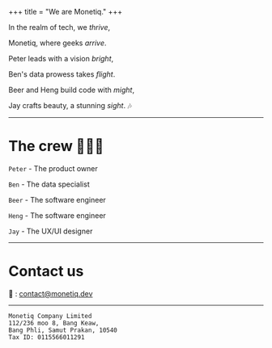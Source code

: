 +++
title = "We are Monetiq."
+++

In the realm of tech, we *thrive*,

Monetiq, where geeks *arrive*.

Peter leads with a vision *bright*,

Ben's data prowess takes *flight*.

Beer and Heng build code with *might*,

Jay crafts beauty, a stunning *sight*. 🎶

---

# The crew 🧑‍🤝‍🧑

`Peter` - The product owner

`Ben` - The data specialist

`Beer` - The software engineer

`Heng` - The software engineer

`Jay` - The UX/UI designer

---

# Contact us

📧 : [contact@monetiq.dev](mailto:contact@monetiq.dev)

---

```
Monetiq Company Limited
112/236 moo 8, Bang Keaw,
Bang Phli, Samut Prakan, 10540
Tax ID: 0115566011291
```
